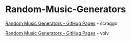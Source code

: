# Random-Music-Generators

[Random Music Generators - GitHug Pages](https://scraggo.github.io/Random-Music-Generators/) - scraggo

[Random Music Generators - GitHug Pages](https://volv.github.io/Random-Music-Generators/) - volv

